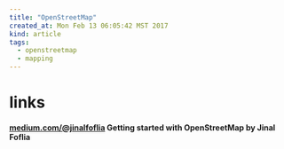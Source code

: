 ```yaml
---
title: "OpenStreetMap"
created_at: Mon Feb 13 06:05:42 MST 2017
kind: article
tags:
  - openstreetmap
  - mapping
---
```


<h1>links</h1>

<h4>
  <a href="https://medium.com/@jinalfoflia/getting-started-with-openstreetmap-7f29abb2998c#.tawknnodq" target="_blank">medium.com/@jinalfoflia</a>
  Getting started with OpenStreetMap by Jinal Foflia
</h4>

<!--
html boilerplate
<a href="" target="_blank"></a>
<a name=""></a>
<img src="" width="400px">
<ul>
  <li></li>
</ul>
<pre>
</pre>
<pre><code>
</code></pre>
<math xmlns='http://www.w3.org/1998/Math/MathML' display='block'>
</math>
-->
